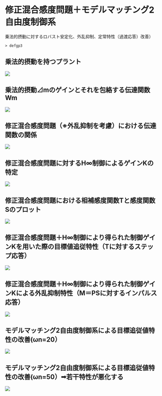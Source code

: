 # 修正混合感度問題＋モデルマッチング2自由度制御系
乗法的摂動に対するロバスト安定化、外乱抑制、定常特性（過渡応答）改善）
```
> defgp3
```

## 乗法的摂動を持つプラント
![](images/plant_multiplicative_pertubation.png)

## 乗法的摂動⊿mのゲインとそれを包絡する伝達関数Wm
![](images/deltam.png)

## 修正混合感度問題（※外乱抑制を考慮）における伝達関数の関係
![](images/modified_mixed_sensitivity.png)

## 修正混合感度問題に対するH∞制御によるゲインKの特定
![](images/hoo_gain_mixed.png)

## 修正混合感度問題における相補感度関数Tと感度関数Sのプロット
![](images/bode_modified_mixed_sensitivity.png)

## 修正混合感度問題＋H∞制御により得られた制御ゲインKを用いた際の目標値追従特性（Tに対するステップ応答）
![](images/step_response.png)

## 修正混合感度問題＋H∞制御により得られた制御ゲインKによる外乱抑制特性（M＝PSに対するインパルス応答）
![](images/impulse_disturbance.png)

## モデルマッチング2自由度制御系による目標追従値特性の改善(ωn=20）
![](images/omega_n=20.png)

## モデルマッチング2自由度制御系による目標追従値特性の改善(ωn=50）➟若干特性が悪化する
![](images/omega_n=50.png)




